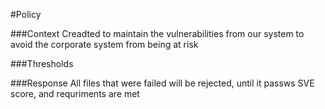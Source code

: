 #Policy

###Context Creadted to maintain the vulnerabilities from our system to avoid the corporate system from being at risk 

###Thresholds 

###Response All files that were failed will be rejected, until it passws SVE score, and requriments are met

